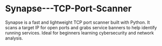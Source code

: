 # Synapse---TCP-Port-Scanner
Synapse is a fast and lightweight TCP port scanner built with Python. It scans a target IP for open ports and grabs service banners to help identify running services. Ideal for beginners learning cybersecurity and network analysis.
